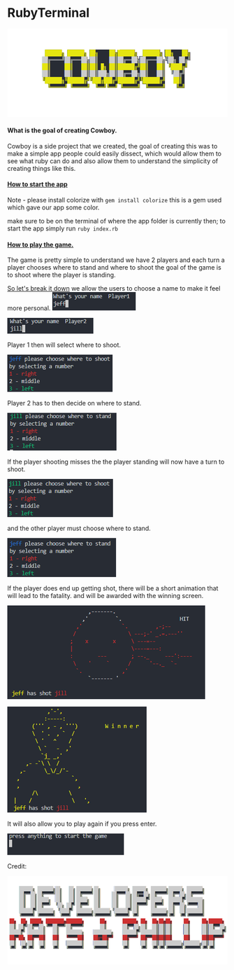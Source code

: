 # RubyTerminal 
![Cowboy](https://github.com/Phillip8232/RubyTerminal/blob/master/Pictures/Logo.png)

#### **What is the goal of creating Cowboy.**

Cowboy is a side project that we created, the goal of creating this was to make a simple app people could easily dissect, which would allow them to see what ruby can do and also allow them to understand the simplicity of creating things like this.

#### **<u>How to start the app</u>**

Note - please install colorize with ```gem install colorize``` this is a gem used which gave our app some color.

make sure to be on the terminal of where the app folder is currently then;
to start the app simply run ```ruby index.rb```



#### <u>How to play the game.</u>

The game is pretty simple to understand we have 2 players and each turn a player chooses where to stand and where to shoot the goal of the game is to shoot where the player is standing.

<u>So let's break it down</u>
we allow the users to choose a name to make it feel more personal.
![Player1](https://github.com/Phillip8232/RubyTerminal/blob/master/Pictures/player1.PNG)

![Player2](https://github.com/Phillip8232/RubyTerminal/blob/master/Pictures/player2.PNG)

Player 1 then will select where to shoot.

![player1_shoot](https://github.com/Phillip8232/RubyTerminal/blob/master/Pictures/player1_shoot.PNG)

Player 2 has to then decide on where to stand.

![player2_stand](https://github.com/Phillip8232/RubyTerminal/blob/master/Pictures/player2_stand.PNG)

If the player shooting misses the the player standing will now have a turn to shoot.

![player2_shoot](https://github.com/Phillip8232/RubyTerminal/blob/master/Pictures/player2_shoot.PNG)

and the other player must choose where to stand.

![player1_stand](https://github.com/Phillip8232/RubyTerminal/blob/master/Pictures/player1_stand.PNG)

If the player does end up getting shot, there will be a short animation that will lead to the fatality. and will be awarded with the winning screen.

![fatality](https://github.com/Phillip8232/RubyTerminal/blob/master/Pictures/Killing_screen.PNG)

![winning_screen](https://github.com/Phillip8232/RubyTerminal/blob/master/Pictures/Winning_screen.PNG)

It will also allow you to play again if you press enter.

![let you play again](https://github.com/Phillip8232/RubyTerminal/blob/master/Pictures/Lets_you_play_again.PNG)

Credit:

![credit screen](https://github.com/Phillip8232/RubyTerminal/blob/master/Pictures/Credit.png)



